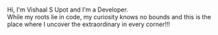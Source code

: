 


<br>



Hi, I'm Vishaal S Upot and I'm a Developer.<br>
While my roots lie in code, my curiosity knows no bounds and this is the place where I uncover the extraordinary in every corner!!!





<!--
**vishaalupot/vishaalupot** is a ✨ _special_ ✨ repository because its `README.md` (this file) appears on your GitHub profile.

Here are some ideas to get you started:

- 🔭 I’m currently working on ...
- 🌱 I’m currently learning ...
- 👯 I’m looking to collaborate on ...
- 🤔 I’m looking for help with ...
- 💬 Ask me about ...
- 📫 How to reach me: ...
- 😄 Pronouns: ...
- ⚡ Fun fact: ...
-->
